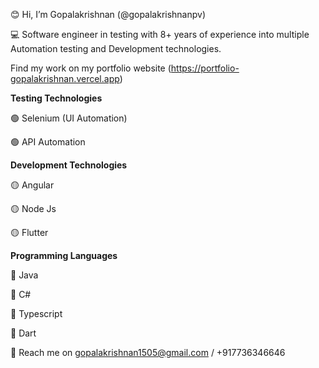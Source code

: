 😊 Hi, I’m Gopalakrishnan (@gopalakrishnanpv)

💻 Software engineer in testing with 8+ years of experience into multiple Automation testing and Development technologies.

Find my work on my portfolio website (https://portfolio-gopalakrishnan.vercel.app)

**Testing Technologies**

  🟢 Selenium (UI Automation)
  
  🟢 API Automation
  
**Development Technologies**

  🟡 Angular
  
  🟡 Node Js
  
  🟡 Flutter
  
 **Programming Languages**
  
  🔵 Java 
  
  🔵 C#
  
  🔵 Typescript
  
  🔵 Dart
  
  
📢 Reach me on gopalakrishnan1505@gmail.com / +917736346646

<!---
gopalakrishnan-pv/gopalakrishnan-pv is a ✨ special ✨ repository because its `README.md` (this file) appears on your GitHub profile.
You can click the Preview link to take a look at your changes.
--->
